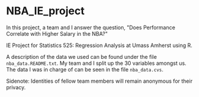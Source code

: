 # NBA_IE_project
In this project, a team and I answer the question, "Does Performance Correlate with Higher Salary in the NBA?"

IE Project for Statistics 525: Regression Analysis at Umass Amherst using R. 

A description of the data we used can be found under the file `nba_data.README.txt`. My team and I split up the $30$ variables amongst us. The data I was in charge of can be seen in the file `nba_data.cvs`.


Sidenote:
Identities of fellow team members will remain anonymous for their privacy. 
